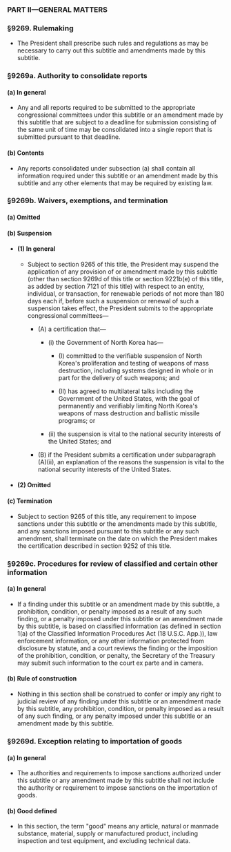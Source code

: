 ### PART II—GENERAL MATTERS

### §9269. Rulemaking
* The President shall prescribe such rules and regulations as may be necessary to carry out this subtitle and amendments made by this subtitle.

### §9269a. Authority to consolidate reports
#### (a) In general
* Any and all reports required to be submitted to the appropriate congressional committees under this subtitle or an amendment made by this subtitle that are subject to a deadline for submission consisting of the same unit of time may be consolidated into a single report that is submitted pursuant to that deadline.

#### (b) Contents
* Any reports consolidated under subsection (a) shall contain all information required under this subtitle or an amendment made by this subtitle and any other elements that may be required by existing law.

### §9269b. Waivers, exemptions, and termination
#### (a) Omitted
#### (b) Suspension
* #### (1) In general
  * Subject to section 9265 of this title, the President may suspend the application of any provision of or amendment made by this subtitle (other than section 9269d of this title or section 9221b(e) of this title, as added by section 7121 of this title) with respect to an entity, individual, or transaction, for renewable periods of not more than 180 days each if, before such a suspension or renewal of such a suspension takes effect, the President submits to the appropriate congressional committees—

    * (A) a certification that—

      * (i) the Government of North Korea has—

        * (I) committed to the verifiable suspension of North Korea's proliferation and testing of weapons of mass destruction, including systems designed in whole or in part for the delivery of such weapons; and

        * (II) has agreed to multilateral talks including the Government of the United States, with the goal of permanently and verifiably limiting North Korea's weapons of mass destruction and ballistic missile programs; or


      * (ii) the suspension is vital to the national security interests of the United States; and


    * (B) if the President submits a certification under subparagraph (A)(ii), an explanation of the reasons the suspension is vital to the national security interests of the United States.

* #### (2) Omitted
#### (c) Termination
* Subject to section 9265 of this title, any requirement to impose sanctions under this subtitle or the amendments made by this subtitle, and any sanctions imposed pursuant to this subtitle or any such amendment, shall terminate on the date on which the President makes the certification described in section 9252 of this title.

### §9269c. Procedures for review of classified and certain other information
#### (a) In general
* If a finding under this subtitle or an amendment made by this subtitle, a prohibition, condition, or penalty imposed as a result of any such finding, or a penalty imposed under this subtitle or an amendment made by this subtitle, is based on classified information (as defined in section 1(a) of the Classified Information Procedures Act (18 U.S.C. App.)), law enforcement information, or any other information protected from disclosure by statute, and a court reviews the finding or the imposition of the prohibition, condition, or penalty, the Secretary of the Treasury may submit such information to the court ex parte and in camera.

#### (b) Rule of construction
* Nothing in this section shall be construed to confer or imply any right to judicial review of any finding under this subtitle or an amendment made by this subtitle, any prohibition, condition, or penalty imposed as a result of any such finding, or any penalty imposed under this subtitle or an amendment made by this subtitle.

### §9269d. Exception relating to importation of goods
#### (a) In general
* The authorities and requirements to impose sanctions authorized under this subtitle or any amendment made by this subtitle shall not include the authority or requirement to impose sanctions on the importation of goods.

#### (b) Good defined
* In this section, the term "good" means any article, natural or manmade substance, material, supply or manufactured product, including inspection and test equipment, and excluding technical data.